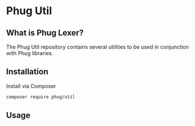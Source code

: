 
Phug Util
=========

What is Phug Lexer?
-------------------

The Phug Util repository contains several utilities to be used in conjunction with Phug libraries.

Installation
------------

Install via Composer

```bash
composer require phug/util
```

Usage
-----